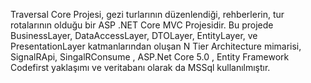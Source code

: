 Traversal Core Projesi, gezi turlarının düzenlendiği, rehberlerin, tur rotalarının olduğu bir ASP .NET Core MVC Projesidir. Bu projede BusinessLayer, DataAccessLayer, DTOLayer, EntityLayer, ve PresentationLayer katmanlarından oluşan N Tier Architecture mimarisi, SignalRApi, SingalRConsume , ASP.Net Core 5.0 ,  Entity Framework Codefirst yaklaşımı ve veritabanı olarak da MSSql kullanılmıştır.

